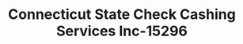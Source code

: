 ---
f_zip-code: 6051
f_state-code: CT
title: Connecticut State Check Cashing Services Inc-15296
f_phone: 860-229-1958
f_city-only: New Britain
f_address: 298 Main Street New Britain
f_location-unique-id: '15296'
slug: connecticut-state-check-cashing-services-inc-15296
updated-on: '2024-05-30T13:46:58.046Z'
created-on: '2024-05-30T13:36:59.803Z'
published-on: '2024-05-30T13:54:32.469Z'
f_city-state: cms/city/new-britain-ct.md
f_company: cms/company/connecticut-state-check-cashing-services-inc.md
f_state: cms/state/connecticut.md
layout: '[payday-loan].html'
tags: payday-loan
---